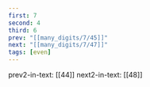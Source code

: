 ```yaml
---
first: 7
second: 4
third: 6
prev: "[[many_digits/7/45]]"
next: "[[many_digits/7/47]]"
tags: [even]
---
```

prev2-in-text: [[44]]
next2-in-text: [[48]]
